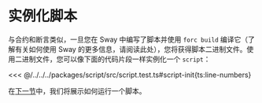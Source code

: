<script setup>
  import { data } from '../../versions.data'
  const { forc } = data
  const url = `
    https://docs.fueldev.xyz/docs/sway/introduction/
  `
</script>

# 实例化脚本

与合约和断言类似，一旦您在 Sway 中编写了脚本并使用 `forc build` 编译它（了解有关如何使用 Sway 的更多信息，请阅读<a :href="url" target="_blank" rel="noreferrer">此处</a>），您将获得脚本二进制文件。使用二进制文件，您可以像下面的代码片段一样实例化一个 `script`：

<<< @/../../../packages/script/src/script.test.ts#script-init{ts:line-numbers}

在[下一节](./running-scripts.md)中，我们将展示如何运行一个脚本。

